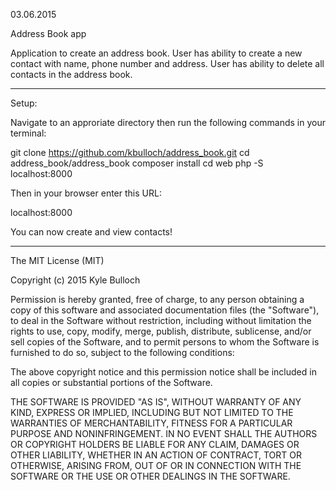 03.06.2015

Address Book app

Application to create an address book.  User has ability to create a new
contact with name, phone number and address.  User has ability to
delete all contacts in the address book.

---------
Setup:

Navigate to an approriate directory then run the following commands in 
your terminal:

git clone https://github.com/kbulloch/address_book.git
cd address_book/address_book
composer install
cd web
php -S localhost:8000

Then in your browser enter this URL:

localhost:8000

You can now create and view contacts!

----------

The MIT License (MIT)

Copyright (c) 2015 Kyle Bulloch

Permission is hereby granted, free of charge, to any person obtaining a copy
of this software and associated documentation files (the "Software"), to deal
in the Software without restriction, including without limitation the rights
to use, copy, modify, merge, publish, distribute, sublicense, and/or sell
copies of the Software, and to permit persons to whom the Software is
furnished to do so, subject to the following conditions:

The above copyright notice and this permission notice shall be included in all
copies or substantial portions of the Software.

THE SOFTWARE IS PROVIDED "AS IS", WITHOUT WARRANTY OF ANY KIND, EXPRESS OR
IMPLIED, INCLUDING BUT NOT LIMITED TO THE WARRANTIES OF MERCHANTABILITY,
FITNESS FOR A PARTICULAR PURPOSE AND NONINFRINGEMENT. IN NO EVENT SHALL THE
AUTHORS OR COPYRIGHT HOLDERS BE LIABLE FOR ANY CLAIM, DAMAGES OR OTHER
LIABILITY, WHETHER IN AN ACTION OF CONTRACT, TORT OR OTHERWISE, ARISING FROM,
OUT OF OR IN CONNECTION WITH THE SOFTWARE OR THE USE OR OTHER DEALINGS IN THE
SOFTWARE.
